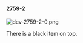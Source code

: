 #### 2759-2
![dev-2759-2-0.png](https://github.com/lil-lab/nlvr/raw/master/nlvr/dev/images/5/dev-2759-2-0.png "dev-2759-2-0.png")

There is a black item on top.